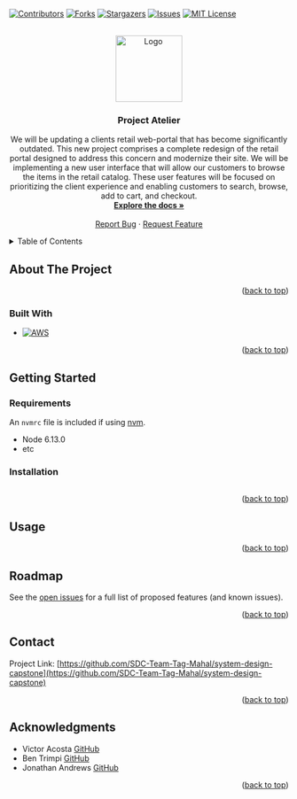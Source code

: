 <a name="readme-top"></a>

<!-- PROJECT SHIELDS -->
[![Contributors][contributors-shield]][contributors-url]
[![Forks][forks-shield]][forks-url]
[![Stargazers][stars-shield]][stars-url]
[![Issues][issues-shield]][issues-url]
[![MIT License][license-shield]][license-url]



<!-- PROJECT LOGO -->
<br />
<div align="center">
  <a href="https://github.com/SDC-Team-Tag-Mahal/system-design-capstone">
    <img src="image_480.png" alt="Logo" width="120" height="120">
  </a>

<h3 align="center">Project Atelier</h3>

  <p align="center">
    We will be updating a clients retail web-portal that has become significantly outdated. This new project comprises a complete redesign of the retail portal designed to address this concern and modernize their site. We will be implementing a new user interface that will allow our customers to browse the items in the retail catalog. These user features will be focused on prioritizing the client experience and enabling customers to search, browse, add to cart, and checkout.
    <br />
    <a href="https://github.com/SDC-Team-Tag-Mahal/system-design-capstone"><strong>Explore the docs »</strong></a>
    <br />
    <br />
    <a href="https://github.com/SDC-Team-Tag-Mahal/system-design-capstone">Report Bug</a>
    ·
    <a href="https://github.com/SDC-Team-Tag-Mahal/system-design-capstone">Request Feature</a>
  </p>
</div>



<!-- TABLE OF CONTENTS -->
<details>
  <summary>Table of Contents</summary>
  <ol>
    <li>
      <a href="#about-the-project">About The Project</a>
      <ul>
        <li><a href="#built-with">Built With</a></li>
      </ul>
    </li>
    <li>
      <a href="#getting-started">Getting Started</a>
      <ul>
         <li><a href="#requirements">Requirements</a></li>
        <li><a href="#installation">Installation</a></li>
      </ul>
    </li>
    <li><a href="#usage">Usage</a></li>
    <li><a href="#roadmap">Roadmap</a></li>
    <li><a href="#contact">Contact</a></li>
    <li><a href="#acknowledgments">Acknowledgments</a></li>
  </ol>
</details>



<!-- ABOUT THE PROJECT -->
## About The Project


<p align="right">(<a href="#readme-top">back to top</a>)</p>



### Built With

* [![AWS][AWS.js]][AWS-url]


<p align="right">(<a href="#readme-top">back to top</a>)</p>



<!-- GETTING STARTED -->
## Getting Started

### Requirements

An `nvmrc` file is included if using [nvm](https://github.com/creationix/nvm).

- Node 6.13.0
- etc


### Installation


```sh

```

<p align="right">(<a href="#readme-top">back to top</a>)</p>



<!-- USAGE EXAMPLES -->
## Usage


<p align="right">(<a href="#readme-top">back to top</a>)</p>



<!-- ROADMAP -->
## Roadmap


See the [open issues](https://github.com/SDC-Team-Tag-Mahal/system-design-capstone/issues) for a full list of proposed features (and known issues).

<p align="right">(<a href="#readme-top">back to top</a>)</p>




<!-- CONTACT -->
## Contact

Project Link: [https://github.com/SDC-Team-Tag-Mahal/system-design-capstone](https://github.com/SDC-Team-Tag-Mahal/system-design-capstone)

<p align="right">(<a href="#readme-top">back to top</a>)</p>



<!-- ACKNOWLEDGMENTS -->
## Acknowledgments

* Victor Acosta [GitHub](https://github.com/Tonegawa94)
* Ben Trimpi [GitHub](https://github.com/CeruleanBean)
* Jonathan Andrews [GitHub](https://github.com/andrews-jonathanw)

<p align="right">(<a href="#readme-top">back to top</a>)</p>


<!-- MARKDOWN LINKS & IMAGES -->
<!-- https://www.markdownguide.org/basic-syntax/#reference-style-links -->
[contributors-shield]: https://img.shields.io/github/contributors/SDC-Team-Tag-Mahal/system-design-capstone.svg?style=for-the-badge
[contributors-url]: https://github.com/SDC-Team-Tag-Mahal/system-design-capstone/graphs/contributors
[forks-shield]: https://img.shields.io/github/forks/SDC-Team-Tag-Mahal/system-design-capstone.svg?style=for-the-badge
[forks-url]: https://github.com/SDC-Team-Tag-Mahal/system-design-capstone/network/members
[stars-shield]: https://img.shields.io/github/stars/SDC-Team-Tag-Mahal/system-design-capstone.svg?style=for-the-badge
[stars-url]: https://github.com/SDC-Team-Tag-Mahal/system-design-capstone/stargazers
[issues-shield]: https://img.shields.io/github/issues/SDC-Team-Tag-Mahal/system-design-capstone.svg?style=for-the-badge
[issues-url]: https://github.com/SDC-Team-Tag-Mahal/system-design-capstone/issues
[license-shield]: https://img.shields.io/github/license/SDC-Team-Tag-Mahal/system-design-capstone.svg?style=for-the-badge
[license-url]: https://github.com/SDC-Team-Tag-Mahal/system-design-capstone/blob/master/LICENSE.txt
[product-screenshot]: images/screenshot.png

[Express-url]: https://expressjs.com/
[AWS.js]: https://img.shields.io/badge/Amazon%20AWS-232F3E.svg?style=for-the-badge&logo=Amazon-AWS&logoColor=white
[AWS-url]: https://aws.amazon.com/

